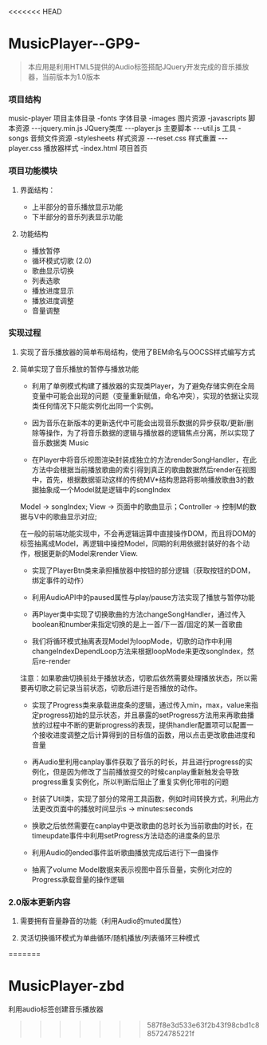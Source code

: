 <<<<<<< HEAD
# MusicPlayer--GP9-
> 本应用是利用HTML5提供的Audio标签搭配JQuery开发完成的音乐播放器，当前版本为1.0版本

### 项目结构
music-player  项目主体目录
-fonts 字体目录
-images 图片资源
-javascripts 脚本资源
---jquery.min.js JQuery类库
---player.js 主要脚本
---util.js  工具
-songs 音频文件资源
-stylesheets 样式资源
---reset.css 样式重置
---player.css 播放器样式
-index.html 项目首页

### 项目功能模块

1. 界面结构：

    * 上半部分的音乐播放显示功能
    * 下半部分的音乐列表显示功能

2. 功能结构

    * 播放暂停
    * 循环模式切歌 (2.0)
    * 歌曲显示切换
    * 列表选歌
    * 播放进度显示
    * 播放进度调整
    * 音量调整

### 实现过程

1. 实现了音乐播放器的简单布局结构，使用了BEM命名与OOCSS样式编写方式

2. 简单实现了音乐播放的暂停与播放功能

    * 利用了单例模式构建了播放器的实现类Player，为了避免存储实例在全局变量中可能会出现的问题（变量重新赋值，命名冲突），实现的依据让实现类任何情况下只能实例化出同一个实例。

    * 因为音乐在新版本的更新迭代中可能会出现音乐数据的异步获取/更新/删除等操作，为了将音乐数据的逻辑与播放器的逻辑焦点分离，所以实现了音乐数据类 Music

    * 在Player中将音乐视图渲染封装成独立的方法renderSongHandler，在此方法中会根据当前播放歌曲的索引得到真正的歌曲数据然后render在视图中，首先，根据数据驱动这样的传统MV*结构思路将影响播放歌曲3的数据抽象成一个Model就是逻辑中的songIndex

    Model -> songIndex; View -> 页面中的歌曲显示；Controller -> 控制M的数据与V中的歌曲显示对应;

    在一般的前端功能实现中，不会再逻辑运算中直接操作DOM，而且将DOM的标签抽离成Model，再逻辑中操控Model，同期的利用依据封装好的各个动作，根据更新的Model来render View.

    * 实现了PlayerBtn类来承担播放器中按钮的部分逻辑（获取按钮的DOM，绑定事件的动作）

    * 利用AudioAPI中的paused属性与play/pause方法实现了播放与暂停功能

    * 再Player类中实现了切换歌曲的方法changeSongHandler，通过传入boolean和number来指定切换的是上一首/下一首/固定的某一首歌曲
    
    * 我们将循环模式抽离表现Model为loopMode，切歌的动作中利用changeIndexDependLoop方法来根据loopMode来更改songIndex，然后re-render

    注意：如果歌曲切换前处于播放状态，切歌后依然需要处理播放状态，所以需要再切歌之前记录当前状态，切歌后进行是否播放的动作。

    * 实现了Progress类来承载进度条的逻辑，通过传入min，max，value来指定progress初始的显示状态，并且暴露的setProgress方法用来再歌曲播放的过程中不断的更新progress的表现，提供handler配置项可以配置一个接收进度调整之后计算得到的目标值的函数，用以点击更改歌曲进度和音量

    * 再Audio里利用canplay事件获取了音乐的时长，并且进行progress的实例化，但是因为修改了当前播放提交的时候canplay重新触发会导致progress重复实例化，所以判断后阻止了重复实例化带啦的问题

    * 封装了Util类，实现了部分的常用工具函数，例如时间转换方式，利用此方法更改页面中的播放时间显示s -> minutes:seconds

    * 换歌之后依然需要在canplay中更改歌曲的总时长为当前歌曲的时长，在timeupdate事件中利用setProgress方法动态的进度条的显示

    * 利用Audio的ended事件监听歌曲播放完成后进行下一曲操作

    * 抽离了volume Model数据来表示视图中音乐音量，实例化对应的Progress承载音量的操作逻辑

### 2.0版本更新内容

1. 需要拥有音量静音的功能（利用Audio的muted属性）

2. 灵活切换循环模式为单曲循环/随机播放/列表循环三种模式
    



=======
# MusicPlayer-zbd
利用audio标签创建音乐播放器
>>>>>>> 587f8e3d533e63f2b43f98cbd1c885724785221f
